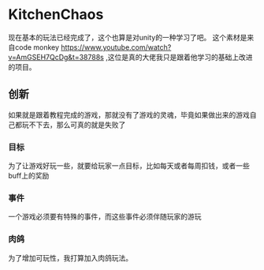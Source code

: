 ﻿# KitchenChaos
现在基本的玩法已经完成了，这个也算是对unity的一种学习了吧。
这个素材是来自code monkey https://www.youtube.com/watch?v=AmGSEH7QcDg&t=38788s ,这位是真的大佬我只是跟着他学习的基础上改进的项目。

## 创新
如果就是跟着教程完成的游戏，那就没有了游戏的灵魂，毕竟如果做出来的游戏自己都玩不下去，那么可真的就是失败了

### 目标
为了让游戏好玩一些，就要给玩家一点目标，比如每天或者每周扣钱，或者一些buff上的奖励

### 事件
一个游戏必须要有特殊的事件，而这些事件必须伴随玩家的游玩

### 肉鸽
为了增加可玩性，我打算加入肉鸽玩法。


